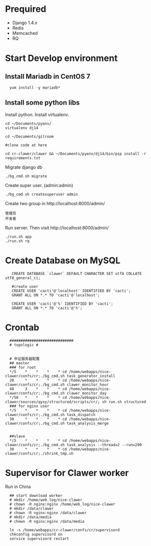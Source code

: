 # Prequired

- Django 1.4.x
- Redis
- Memcached
- RQ


# Start Develop environment


## Install Mariadb in CentOS 7

      yum install -y mariadb*

## Install some python libs

Install python. Install virtualenv.

    cd ~/Documents/pyenv/
    virtualenv dj14

    cd ~/Documents/gitroom

    #clone code at here
    
    cd cr-clawer/clawer && ~/Documents/pyenv/dj14/bin/pip install -r requirements.txt

Migrate django db

    ./bg_cmd.sh migrate

Create super user. (admin:admin)

    ./bg_cmd.sh createsuperuser admin


Create two group in http://localhost:8000/admin/

    管理员
    开发者

Run server. Then visit http://localhost:8000/admin/

    ./run.sh app
    ./run.sh rq


# Create Database on MySQL

       CREATE DATABASE `clawer` DEFAULT CHARACTER SET utf8 COLLATE utf8_general_ci;

       #create user
       CREATE USER 'cacti'@'localhost' IDENTIFIED BY 'cacti';
       GRANT ALL ON *.* TO 'cacti'@'localhost';

       CREATE USER 'cacti'@'%' IDENTIFIED BY 'cacti';
       GRANT ALL ON *.* TO 'cacti'@'%';


# Crontab

      #############################
      # topologic #


      # 中证服务器配置
      ## master
      ### for root
      */5    *    *    *    * cd /home/webapps/nice-clawer/confs/cr;./bg_cmd.sh task_generator_install
      20     *    *    *    * cd /home/webapps/nice-clawer/confs/cr;./bg_cmd.sh clawer_monitor_hour
      40     3    *    *    * cd /home/webapps/nice-clawer/confs/cr;./bg_cmd.sh clawer_monitor_day
      */50   *    *    *    * cd /home/webapps/nice-clawer/sources/qyxy/structured/scripts/cr/; sh run.sh structured
      ### for nginx user
      */5    *    *    *    * cd /home/webapps/nice-clawer/confs/cr;./bg_cmd.sh task_dispatch
      30     *    *    *    * cd /home/webapps/nice-clawer/confs/cr;./bg_cmd.sh task_analysis_merge


      ##slave
      */5    *    *    *    * cd /home/webapps/nice-clawer/confs/cr;./bg_cmd.sh task_analysis --thread=2 --run=290
      30     *    *    *    * cd /home/webapps/nice-clawer/confs/cr;./shrink_tmp.sh



# Supervisor for Clawer worker

Run in China

      ## start download worker
      # mkdir /home/web_log/nice-clawer
      # chown -R nginx:nginx /home/web_log/nice-clawer
      # mkdir /data/clawer
      # chown -R nginx:nginx /data/clawer
      # mkdir /data/media
      # chown -R nginx:nginx /data/media

      ln -s /home/webapps/cr-clawer/confs/cr/supervisord
      chkconfig supervisord on
      service supervisord restart
